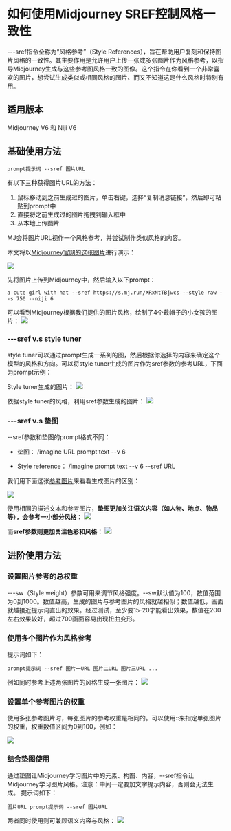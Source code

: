 # 如何使用Midjourney SREF控制风格一致性



---sref指令全称为“风格参考”（Style References），旨在帮助用户复刻和保持图片风格的一致性。其主要作用是允许用户上传一张或多张图片作为风格参考，以指导Midjourney生成与这些参考图风格一致的图像。这个指令在你看到一个非常喜欢的图片，想尝试生成类似或相同风格的图片、而又不知道这是什么风格时特别有用。

## 适用版本
Midjourney V6 和 Niji V6

## 基础使用方法
```prompt提示词 --sref 图片URL```



有以下三种获得图片URL的方法：
1. 鼠标移动到之前生成过的图片，单击右键，选择“复制消息链接”，然后即可粘贴到prompt中
2. 直接将之前生成过的图片拖拽到输入框中
3. 从本地上传图片

MJ会将图片URL视作一个风格参考，并尝试制作类似风格的内容。

本文将以[Midjourney官网的这张图片](https://www.midjourney.com/jobs/8e07eed2-5e4c-4cea-bbd3-fb07da784f43?index=0)进行演示：

![](cat-reference.png)

先将图片上传到Midjourney中，然后输入以下prompt：
```
a cute girl with hat --sref https://s.mj.run/XRxNtTBjwcs --style raw --s 750 --niji 6
```

可以看到Midjourney根据我们提供的图片风格，绘制了4个戴帽子的小女孩的图片：
![](basic-usage-example.png)


### ---sref v.s style tuner
style tuner可以通过prompt生成一系列的图，然后根据你选择的内容来确定这个模型的风格和方向。可以将style tuner生成的图片作为sref参数的参考URL，下面为prompt示例：

Style tuner生成的图片：
![](style-tuner-example.png)

依据style tuner的风格，利用sref参数生成的图片：
![](sref-copy-style-tuner-example.png)


### ---sref v.s 垫图
--sref参数和垫图的prompt格式不同：
- 垫图：
/imagine URL prompt text --v 6

- Style reference：
/imagine prompt text --v 6 --sref URL

我们用下面这张[参考图片](https://www.midjourney.com/jobs/a94d3836-b446-45b7-8a0c-33c41fda1869?index=0)来看看生成图片的区别：

![](illustration-reference.png)

使用相同的描述文本和参考图片，**垫图更加关注语义内容（如人物、地点、物品等），会参考一小部分风格**：
![](image-prompt-example.png)

而**sref参数则更加关注色彩和风格**：
![](sref-example.png)


## 进阶使用方法

### 设置图片参考的总权重
---sw（Style weight）参数可用来调节风格强度。--sw默认值为100，数值范围为0到1000。数值越高，生成的图片与参考图片的风格就越相似；数值越低，画面就越接近提示词直出的效果。经过测试，至少要15-20才能看出效果，数值在200左右效果较好，超过700画面容易出现扭曲变形。


### 使用多个图片作为风格参考

提示词如下：
```
prompt提示词 --sref 图片一URL 图片二URL 图片三URL ...
```

例如同时参考上述两张图片的风格生成一张图片：
![](sref-combine-two-url.png)

### 设置单个参考图片的权重
使用多张参考图片时，每张图片的参考权重是相同的。可以使用::来指定单张图片的权重，权重数值区间为0到100，例如：

![](set-individual-image-weight.png)

### 结合垫图使用
通过垫图让Midjourney学习图片中的元素、构图、内容，--sref指令让Midjourney学习图片风格。注意：中间一定要加文字提示内容，否则会无法生成。
提示词如下：
```
图片URL prompt提示词 --sref 图片URL
```

两者同时使用则可兼顾语义内容与风格：
![](combine-image-prompt-sref-example.png)



